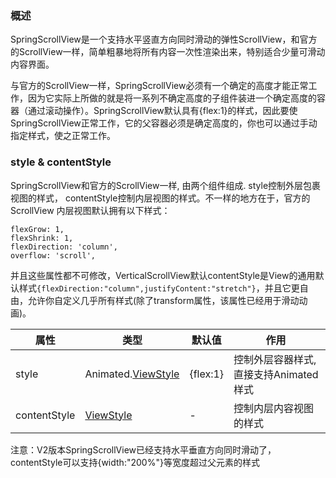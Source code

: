 ### 概述

SpringScrollView是一个支持水平竖直方向同时滑动的弹性ScrollView，和官方的ScrollView一样，简单粗暴地将所有内容一次性渲染出来，特别适合少量可滑动内容界面。

与官方的ScrollView一样，SpringScrollView必须有一个确定的高度才能正常工作，因为它实际上所做的就是将一系列不确定高度的子组件装进一个确定高度的容器（通过滚动操作）。SpringScrollView默认具有{flex:1}的样式，因此要使SpringScrollView正常工作，它的父容器必须是确定高度的，你也可以通过手动指定样式，使之正常工作。

### style & contentStyle

SpringScrollView和官方的ScrollView一样, 由两个组件组成. style控制外层包裹视图的样式， contentStyle控制内层视图的样式。不一样的地方在于，官方的ScrollView 内层视图默认拥有以下样式：

```$js
flexGrow: 1,
flexShrink: 1,
flexDirection: 'column',
overflow: 'scroll',
```

并且这些属性都不可修改，VerticalScrollView默认contentStyle是View的通用默认样式`{flexDirection:"column",justifyContent:"stretch"}`，并且它更自由，允许你自定义几乎所有样式(除了transform属性，该属性已经用于滑动动画)。

属性  |  类型  |  默认值  |  作用  
---- | ------ | --------- | --------
style | Animated.[ViewStyle](http://facebook.github.io/react-native/docs/view-style-props) | {flex:1} | 控制外层容器样式,直接支持Animated样式
contentStyle | [ViewStyle](http://facebook.github.io/react-native/docs/view-style-props) | - | 控制内层内容视图的样式

注意：V2版本SpringScrollView已经支持水平垂直方向同时滑动了，contentStyle可以支持{width:"200%"}等宽度超过父元素的样式
